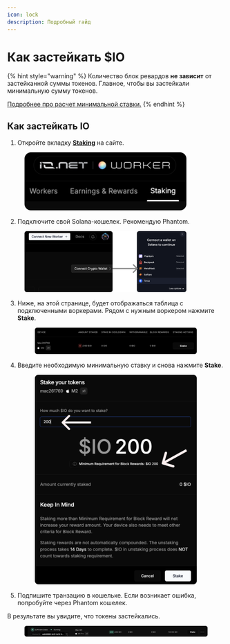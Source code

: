 ```yaml
---
icon: lock
description: Подробный гайд
---
```


# Как застейкать $IO

{% hint style="warning" %}
Количество блок ревардов **не зависит** от застейканной суммы токенов. Главное, чтобы вы застейкали минимальную сумму токенов.&#x20;

[Подробнее про расчет минимальной ставки.](calculation.md)
{% endhint %}

## Как застейкать IO

1. Откройте вкладку [**Staking**](https://worker.io.net/worker/integrated-staking) на сайте.

<figure><img src=".gitbook/assets/st1 (1).png" alt="" width="375"><figcaption></figcaption></figure>

2. Подключите свой Solana-кошелек. Рекомендую Phantom.

<figure><img src=".gitbook/assets/st2 (3).png" alt="" width="375"><figcaption></figcaption></figure>

3.  Ниже, на этой странице, будет отображаться таблица с подключенными воркерами. Рядом с нужным воркером нажмите **Stake**.

    <figure><img src=".gitbook/assets/st3.png" alt="" width="375"><figcaption></figcaption></figure>
4.  Введите необходимую минимальную ставку и снова нажмите **Stake**.

    <figure><img src=".gitbook/assets/st4.png" alt="" width="375"><figcaption></figcaption></figure>
5. Подпишите транзацию в кошельке. Если возникает ошибка, попробуйте через Phantom кошелек.

В результате вы увидите, что токены застейкались.&#x20;

<figure><img src=".gitbook/assets/unstake.png" alt=""><figcaption></figcaption></figure>
